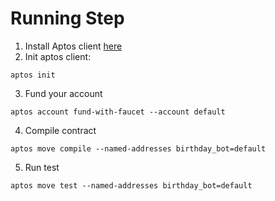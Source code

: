 # Running Step
1. Install Aptos client [here](https://aptos.dev/tools/install-cli/automated-install)
2. Init aptos client:
```
aptos init

```
3. Fund your account
```
aptos account fund-with-faucet --account default
``` 
4. Compile contract
```
aptos move compile --named-addresses birthday_bot=default
```
5. Run test
```
aptos move test --named-addresses birthday_bot=default
```